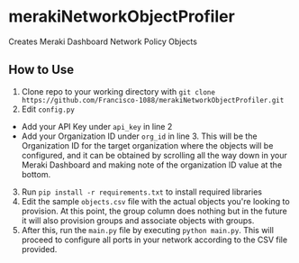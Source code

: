# merakiNetworkObjectProfiler
Creates Meraki Dashboard Network Policy Objects

## How to Use

1. Clone repo to your working directory with `git clone https://github.com/Francisco-1088/merakiNetworkObjectProfiler.git`
2. Edit `config.py`
* Add your API Key under `api_key` in line 2
* Add your Organization ID under `org_id` in line 3. This will be the Organization ID for the target organization where the objects will be configured, and it can be obtained by scrolling all the way down in your Meraki Dashboard and making note of the organization ID value at the bottom.
3. Run `pip install -r requirements.txt` to install required libraries
4. Edit the sample `objects.csv` file with the actual objects you're looking to provision. At this point, the group column does nothing but in the future it will also provision groups and associate objects with groups.
5. After this, run the `main.py` file by executing `python main.py`. This will proceed to configure all ports in your network according to the CSV file provided.

